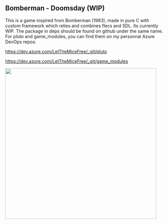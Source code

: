 ## Bomberman - Doomsday (WIP)

This is a game inspired from Bomberman (1983), made in pure C with custom framework which relies and combines flecs and SDL. Its currently WIP.
The package in deps should be found on github under the same name. For pluto and game_modules, you can find them on my personnal Azure DevOps repos:

https://dev.azure.com/LetTheMiceFree/_git/pluto

https://dev.azure.com/LetTheMiceFree/_git/game_modules

<img src="https://github.com/user-attachments/assets/c73aa007-a1df-4141-95a3-c859c24ab553" width="480" />
